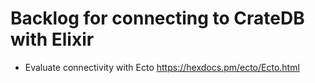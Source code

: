 # Backlog for connecting to CrateDB with Elixir

- Evaluate connectivity with Ecto
  https://hexdocs.pm/ecto/Ecto.html
